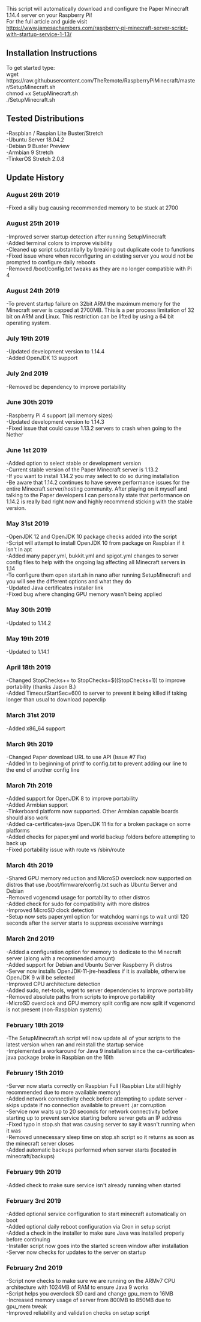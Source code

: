 This script will automatically download and configure the Paper Minecraft 1.14.4 server on your Raspberry Pi!<br>
For the full article and guide visit https://www.jamesachambers.com/raspberry-pi-minecraft-server-script-with-startup-service-1-13/<br>
<h2>Installation Instructions</h2>
To get started type:<br>
wget https://raw.githubusercontent.com/TheRemote/RaspberryPiMinecraft/master/SetupMinecraft.sh<br>
chmod +x SetupMinecraft.sh<br>
./SetupMinecraft.sh<br>
<h2>Tested Distributions</h2>
-Raspbian / Raspian Lite Buster/Stretch<br>
-Ubuntu Server 18.04.2<br>
-Debian 9 Buster Preview<br>
-Armbian 9 Stretch<br>
-TinkerOS Stretch 2.0.8<br>
<h2>Update History</h2>
<h3>August 26th 2019</h3>
-Fixed a silly bug causing recommended memory to be stuck at 2700<br>
<h3>August 25th 2019</h3>
-Improved server startup detection after running SetupMinecraft<br>
-Added terminal colors to improve visibility<br>
-Cleaned up script substantially by breaking out duplicate code to functions<br>
-Fixed issue where when reconfiguring an existing server you would not be prompted to configure daily reboots<br>
-Removed /boot/config.txt tweaks as they are no longer compatible with Pi 4<br>
<h3>August 24th 2019</h3>
-To prevent startup failure on 32bit ARM the maximum memory for the Minecraft server is capped at 2700MB. This is a per process limitation of 32 bit on ARM and Linux. This restriction can be lifted by using a 64 bit operating system.<br>
<h3>July 19th 2019</h3>
-Updated development version to 1.14.4<br>
-Added OpenJDK 13 support<br>
<h3>July 2nd 2019</h3>
-Removed bc dependency to improve portability<br>
<h3>June 30th 2019</h3>
-Raspberry Pi 4 support (all memory sizes)<br>
-Updated development version to 1.14.3<br>
-Fixed issue that could cause 1.13.2 servers to crash when going to the Nether<br>
<h3>June 1st 2019</h3>
-Added option to select stable or development version<br>
-Current stable version of the Paper Minecraft server is 1.13.2<br>
-If you want to install 1.14.2 you may select to do so during installation<br>
-Be aware that 1.14.2 continues to have severe performance issues for the entire Minecraft server/hosting community.  After playing on it myself and talking to the Paper developers I can personally state that performance on 1.14.2 is really bad right now and highly recommend sticking with the stable version.<br>
<h3>May 31st 2019</h3>
-OpenJDK 12 and OpenJDK 10 package checks added into the script<br>
-Script will attempt to install OpenJDK 10 from package on Raspbian if it isn't in apt<br>
-Added many paper.yml, bukkit.yml and spigot.yml changes to server config files to help with the ongoing lag affecting all Minecraft servers in 1.14<br>
-To configure them open start.sh in nano after running SetupMinecraft and you will see the different options and what they do<br>
-Updated Java certificates installer link<br>
-Fixed bug where changing GPU memory wasn't being applied<br>
<h3>May 30th 2019</h3>
-Updated to 1.14.2<br>
<h3>May 19th 2019</h3>
-Updated to 1.14.1<br>
<h3>April 18th 2019</h3>
-Changed StopChecks++ to StopChecks=$((StopChecks+1)) to improve portability (thanks Jason B.)<br>
-Added TimeoutStartSec=600 to server to prevent it being killed if taking longer than usual to download paperclip<br>
<h3>March 31st 2019</h3>
-Added x86_64 support<br>
<h3>March 9th 2019</h3>
-Changed Paper download URL to use API (Issue #7 Fix)<br>
-Added \n to beginning of printf to config.txt to prevent adding our line to the end of another config line<br>
<h3>March 7th 2019</h3>
-Added support for OpenJDK 8 to improve portability<br>
-Added Armbian support<br>
-Tinkerboard platform now supported.  Other Armbian capable boards should also work<br>
-Added ca-certificates-java OpenJDK 11 fix for a broken package on some platforms<br>
-Added checks for paper.yml and world backup folders before attempting to back up<br>
-Fixed portability issue with route vs /sbin/route<br>
<h3>March 4th 2019</h3>
-Shared GPU memory reduction and MicroSD overclock now supported on distros that use /boot/firmware/config.txt such as Ubuntu Server and Debian<br>
-Removed vcgencmd usage for portability to other distros<br>
-Added check for sudo for compatibility with more distros<br>
-Improved MicroSD clock detection<br>
-Setup now sets paper.yml option for watchdog warnings to wait until 120 seconds after the server starts to suppress excessive warnings<br>
<h3>March 2nd 2019</h3>
-Added a configuration option for memory to dedicate to the Minecraft server (along with a recommended amount)<br>
-Added support for Debian and Ubuntu Server Raspberry Pi distros<br>
-Server now installs OpenJDK-11-jre-headless if it is available, otherwise OpenJDK 9 will be selected<br>
-Improved CPU architecture detection<br>
-Added sudo, net-tools, wget to server dependencies to improve portability<br>
-Removed absolute paths from scripts to improve portability<br>
-MicroSD overclock and GPU memory split config are now split if vcgencmd is not present (non-Raspbian systems)<br>
<h3>February 18th 2019</h3>
-The SetupMinecraft.sh script will now update all of your scripts to the latest version when ran and reinstall the startup service<br>
-Implemented a workaround for Java 9 installation since the ca-certificates-java package broke in Raspbian on the 16th<br>
<h3>February 15th 2019</h3>
-Server now starts correctly on Raspbian Full (Raspbian Lite still highly recommended due to more available memory)<br>
-Added network connectivity check before attempting to update server - skips update if no connection available to prevent .jar corruption<br>
-Service now waits up to 20 seconds for network connectivity before starting up to prevent service starting before server gets an IP address<br>
-Fixed typo in stop.sh that was causing server to say it wasn't running when it was<br>
-Removed unnecessary sleep time on stop.sh script so it returns as soon as the minecraft server closes<br>
-Added automatic backups performed when server starts (located in minecraft/backups)<br>
<h3>February 9th 2019</h3>
-Added check to make sure service isn't already running when started<br>
<h3>February 3rd 2019</h3>
-Added optional service configuration to start minecraft automatically on boot<br>
-Added optional daily reboot configuration via Cron in setup script<br>
-Added a check in the installer to make sure Java was installed properly before continuing<br>
-Installer script now goes into the started screen window after installation<br>
-Server now checks for updates to the server on startup<br>
<h3>February 2nd 2019</h3>
-Script now checks to make sure we are running on the ARMv7 CPU architecture with 1024MB of RAM to ensure Java 9 works<br>
-Script helps you overclock SD card and change gpu_mem to 16MB<br>
-Increased memory usage of server from 800MB to 850MB due to gpu_mem tweak<br>
-Improved reliability and validation checks on setup script<br>